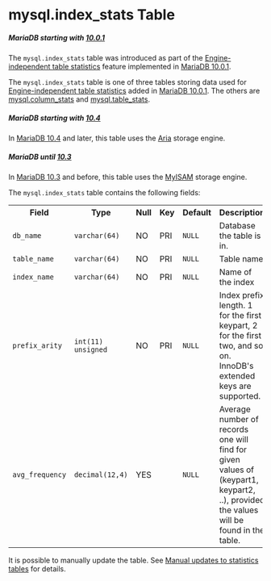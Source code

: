 # mysql.index_stats Table

##### MariaDB starting with [10.0.1](/kb/en/mariadb-1001-release-notes/)

The `mysql.index_stats` table was introduced as part of the [Engine-independent table statistics](/replication/optimization-and-tuning/query-optimizations/statistics-for-optimizing-queries/engine-independent-table-statistics/) feature implemented in [MariaDB 10.0.1](/kb/en/mariadb-1001-release-notes/).

The `mysql.index_stats` table is one of three tables storing data used for [Engine-independent table statistics](/replication/optimization-and-tuning/query-optimizations/statistics-for-optimizing-queries/engine-independent-table-statistics/) added in [MariaDB 10.0.1](/kb/en/mariadb-1001-release-notes/). The others are [mysql.column_stats](/sql-statements-structure/sql-statements/administrative-sql-statements/system-tables/the-mysql-database-tables/mysqlcolumn_stats-table/) and [mysql.table_stats](/sql-statements-structure/sql-statements/administrative-sql-statements/system-tables/the-mysql-database-tables/mysqltable_stats-table/).

##### MariaDB starting with [10.4](/kb/en/what-is-mariadb-104/)

In [MariaDB 10.4](/kb/en/what-is-mariadb-104/) and later, this table uses the [Aria](/columns-storage-engines-and-plugins/storage-engines/aria/) storage engine.

##### MariaDB until [10.3](/kb/en/what-is-mariadb-103/)

In [MariaDB 10.3](/kb/en/what-is-mariadb-103/) and before, this table uses the [MyISAM](/columns-storage-engines-and-plugins/storage-engines/myisam-storage-engine/) storage engine.

The `mysql.index_stats` table contains the following fields:

<table><tbody><tr><th>Field</th><th>Type</th><th>Null</th><th>Key</th><th>Default</th><th>Description</th></tr>
<tr><td><code>db_name</code></td><td><code>varchar(64)</code></td><td>NO</td><td>PRI</td><td><code>NULL</code></td><td>Database the table is in.</td></tr>
<tr><td><code>table_name</code></td><td><code>varchar(64)</code></td><td>NO</td><td>PRI</td><td><code>NULL</code></td><td>Table name</td></tr>
<tr><td><code>index_name</code></td><td><code>varchar(64)</code></td><td>NO</td><td>PRI</td><td><code>NULL</code></td><td>Name of the index</td></tr>
<tr><td><code>prefix_arity</code></td><td><code>int(11) unsigned</code></td><td>NO</td><td>PRI</td><td><code>NULL</code></td><td>Index prefix length. 1 for the first keypart, 2 for the first two, and so on. InnoDB's extended keys are supported.</td></tr>
<tr><td><code>avg_frequency</code></td><td><code>decimal(12,4)</code></td><td>YES</td><td></td><td><code>NULL</code></td><td>Average number of records one will find for given values of (keypart1, keypart2, ..), provided the values will be found in the table.</td></tr>
</tbody></table>

It is possible to manually update the table. See [Manual updates to statistics tables](/kb/en/engine-independent-table-statistics/#manual-updates-to-statistics-tables) for details.